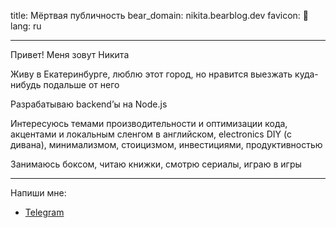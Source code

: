 title: Мёртвая публичность
bear_domain: nikita.bearblog.dev
favicon: 🌿
lang: ru
___

Привет! Меня зовут Никита

Живу в Екатеринбурге, люблю этот город, но нравится выезжать куда-нибудь подальше от него

Разрабатываю backend’ы на Node.js

Интересуюсь темами производительности и оптимизации кода, акцентами и локальным сленгом в английском, electronics DIY (с дивана), минимализмом, стоицизмом, инвестициями, продуктивностью

Занимаюсь боксом, читаю книжки, смотрю сериалы, играю в игры

---

Напиши мне:
- [Telegram](https://t.me/sphinx_nose)
